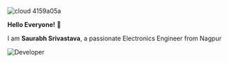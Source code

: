 <!---
- 👋 Hi, I’m @100rabhsrivastava
- 👀 I’m interested in ...
- 🌱 I’m currently learning ...
- 💞️ I’m looking to collaborate on ...
- 📫 How to reach me ...


100rabhsrivastava/100rabhsrivastava is a ✨ special ✨ repository because its `README.md` (this file) appears on your GitHub profile.
You can click the Preview link to take a look at your changes.
--->
![cloud 4159a05a](https://user-images.githubusercontent.com/65508585/117354236-bb12ce80-aece-11eb-8f10-a9a08af2a39f.gif)

**Hello Everyone!** 👋

I am **Saurabh Srivastava**, a passionate  Electronics Engineer from Nagpur



![Developer](https://user-images.githubusercontent.com/65508585/117353896-5a839180-aece-11eb-96aa-a0ef43403962.gif)


